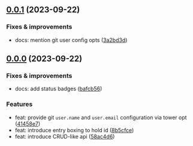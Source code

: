 ## [0.0.1](https://github.com/semrel-extra/tagtower/compare/v0.0.0...v0.0.1) (2023-09-22)

### Fixes & improvements
* docs: mention git user config opts ([3a2bd3d](https://github.com/semrel-extra/tagtower/commit/3a2bd3db5729bad483532bf19c1bc0e15ffdc765))

## [0.0.0](https://github.com/semrel-extra/tagtower/compare/undefined...v0.0.0) (2023-09-22)

### Fixes & improvements
* docs: add status badges ([bafcb56](https://github.com/semrel-extra/tagtower/commit/bafcb569a720984372f019d62e40d7d8b3f5954b))

### Features
* feat: provide git `user.name` and `user.email` configuration via tower opt ([41458e7](https://github.com/semrel-extra/tagtower/commit/41458e784068bdc8ae02f123552e493101d415be))
* feat: introduce entry boxing to hold id ([8b5cfce](https://github.com/semrel-extra/tagtower/commit/8b5cfcec82ca75c98c2910f3409fa4403006182e))
* feat: introduce CRUD-like api ([58ac4d6](https://github.com/semrel-extra/tagtower/commit/58ac4d60046a8d55be0f84c8a8a771adac0635c2))
